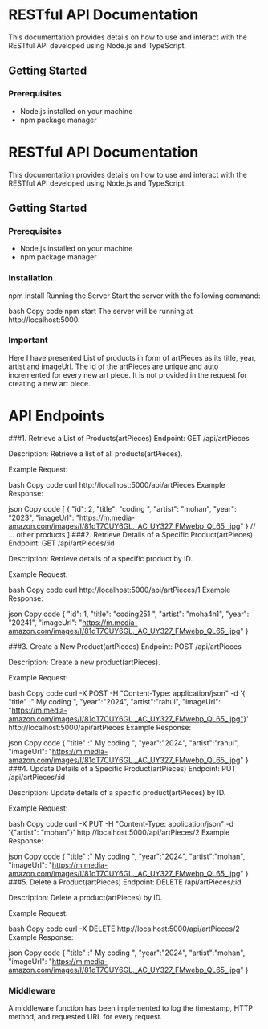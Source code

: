 # RESTful API Documentation

This documentation provides details on how to use and interact with the RESTful API developed using Node.js and TypeScript.

## Getting Started

### Prerequisites

- Node.js installed on your machine
- npm package manager

# RESTful API Documentation

This documentation provides details on how to use and interact with the RESTful API developed using Node.js and TypeScript.

## Getting Started

### Prerequisites

- Node.js installed on your machine
- npm package manager

### Installation

npm install
Running the Server
Start the server with the following command:

bash
Copy code
npm start
The server will be running at http://localhost:5000.

### Important 
Here I have presented List of products in form of artPieces as its title, year, artist and imageUrl.
The id of the artPieces are unique and auto incremented for every new art piece. It is not provided in the request for creating a new art piece.

# API Endpoints
###1. Retrieve a List of Products(artPieces)
Endpoint: GET /api/artPieces

Description: Retrieve a list of all products(artPieces).

Example Request:

bash
Copy code
curl http://localhost:5000/api/artPieces
Example Response:

json
Copy code
[
 {
    "id": 2,
    "title": "coding ",
    "artist": "mohan",
    "year": "2023",
    "imageUrl": "https://m.media-amazon.com/images/I/81dT7CUY6GL._AC_UY327_FMwebp_QL65_.jpg"
}
  // ... other products
]
###2. Retrieve Details of a Specific Product(artPieces)
Endpoint: GET /api/artPieces/:id

Description: Retrieve details of a specific product by ID.

Example Request:

bash
Copy code
curl http://localhost:5000/api/artPieces/1
Example Response:

json
Copy code
{
    "id": 1,
    "title": "coding251 ",
    "artist": "moha4n1",
    "year": "20241",
    "imageUrl": "https://m.media-amazon.com/images/I/81dT7CUY6GL._AC_UY327_FMwebp_QL65_.jpg"
}

###3. Create a New Product(artPieces)
Endpoint: POST /api/artPieces

Description: Create a new product(artPieces).

Example Request:

bash
Copy code
curl -X POST -H "Content-Type: application/json" -d '{ "title" :" My coding ",
    "year":"2024",
    "artist":"rahul",
    "imageUrl": "https://m.media-amazon.com/images/I/81dT7CUY6GL._AC_UY327_FMwebp_QL65_.jpg"}' http://localhost:5000/api/artPieces
Example Response:

json
Copy code
{
   "title" :" My coding ",
    "year":"2024",
    "artist":"rahul",
    "imageUrl": "https://m.media-amazon.com/images/I/81dT7CUY6GL._AC_UY327_FMwebp_QL65_.jpg"
}
###4. Update Details of a Specific Product(artPieces)
Endpoint: PUT /api/artPieces/:id

Description: Update details of a specific product(artPieces) by ID.

Example Request:

bash
Copy code
curl -X PUT -H "Content-Type: application/json" -d '{"artist": "mohan"}' http://localhost:5000/api/artPieces/2
Example Response:

json
Copy code
{
    "title" :" My coding ",
    "year":"2024",
    "artist":"mohan",
    "imageUrl": "https://m.media-amazon.com/images/I/81dT7CUY6GL._AC_UY327_FMwebp_QL65_.jpg"
}
###5. Delete a Product(artPieces)
Endpoint: DELETE /api/artPieces/:id

Description: Delete a product(artPieces) by ID.

Example Request:

bash
Copy code
curl -X DELETE http://localhost:5000/api/artPieces/2
Example Response:

json
Copy code
{
    "title" :" My coding ",
    "year":"2024",
    "artist":"mohan",
    "imageUrl": "https://m.media-amazon.com/images/I/81dT7CUY6GL._AC_UY327_FMwebp_QL65_.jpg"
}
### Middleware
A middleware function has been implemented to log the timestamp, HTTP method, and requested URL for every request.








